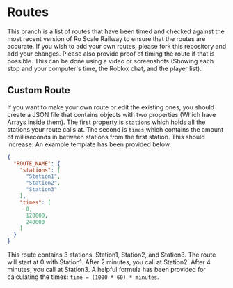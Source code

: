 # Routes
This branch is a list of routes that have been timed and checked against the most recent version of Ro Scale Railway to ensure that the routes are accurate. If you wish to add your own routes, please fork this repository and add your changes. Please also provide proof of timing the route if that is possible. This can be done using a video or screenshots (Showing each stop and your computer's time, the Roblox chat, and the player list).

## Custom Route
If you want to make your own route or edit the existing ones, you should create a JSON file that contains objects with two properties (Which have Arrays inside them). The first property is `stations` which holds all the stations your route calls at. The second is `times` which contains the amount of milliseconds in between stations from the first station. This should increase. An example template has been provided below.
```json
{
  "ROUTE_NAME": {
    "stations": [
      "Station1",
      "Station2",
      "Station3"
    ],
    "times": [
      0,
      120000,
      240000
    ]
  }
}
```
This route contains 3 stations. Station1, Station2, and Station3. The route will start at 0 with Station1. After 2 minutes, you call at Station2. After 4 minutes, you call at Station3. A helpful formula has been provided for calculating the times: `time = (1000 * 60) * minutes`.